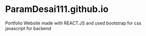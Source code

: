 # ParamDesai111.github.io
 Portfolio Website made with REACT.JS and used bootstrap for css
javascript for backend